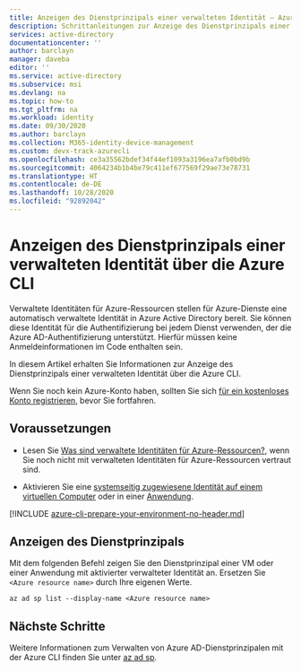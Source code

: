 ```yaml
---
title: Anzeigen des Dienstprinzipals einer verwalteten Identität – Azure CLI – Azure AD
description: Schrittanleitungen zur Anzeige des Dienstprinzipals einer verwalteten Identität über die Azure CLI.
services: active-directory
documentationcenter: ''
author: barclayn
manager: daveba
editor: ''
ms.service: active-directory
ms.subservice: msi
ms.devlang: na
ms.topic: how-to
ms.tgt_pltfrm: na
ms.workload: identity
ms.date: 09/30/2020
ms.author: barclayn
ms.collection: M365-identity-device-management
ms.custom: devx-track-azurecli
ms.openlocfilehash: ce3a35562bdef34f44ef1093a3196ea7afb0bd9b
ms.sourcegitcommit: 4064234b1b4be79c411ef677569f29ae73e78731
ms.translationtype: HT
ms.contentlocale: de-DE
ms.lasthandoff: 10/28/2020
ms.locfileid: "92892042"
---
```

# <a name="view-the-service-principal-of-a-managed-identity-using-azure-cli"></a>Anzeigen des Dienstprinzipals einer verwalteten Identität über die Azure CLI

Verwaltete Identitäten für Azure-Ressourcen stellen für Azure-Dienste eine automatisch verwaltete Identität in Azure Active Directory bereit. Sie können diese Identität für die Authentifizierung bei jedem Dienst verwenden, der die Azure AD-Authentifizierung unterstützt. Hierfür müssen keine Anmeldeinformationen im Code enthalten sein. 

In diesem Artikel erhalten Sie Informationen zur Anzeige des Dienstprinzipals einer verwalteten Identität über die Azure CLI.

Wenn Sie noch kein Azure-Konto haben, sollten Sie sich [für ein kostenloses Konto registrieren](https://azure.microsoft.com/free/), bevor Sie fortfahren.

## <a name="prerequisites"></a>Voraussetzungen

- Lesen Sie [Was sind verwaltete Identitäten für Azure-Ressourcen?](overview.md), wenn Sie noch nicht mit verwalteten Identitäten für Azure-Ressourcen vertraut sind.

- Aktivieren Sie eine [systemseitig zugewiesene Identität auf einem virtuellen Computer](./qs-configure-portal-windows-vm.md#system-assigned-managed-identity) oder in einer [Anwendung](../../app-service/overview-managed-identity.md#add-a-system-assigned-identity).

[!INCLUDE [azure-cli-prepare-your-environment-no-header.md](../../../includes/azure-cli-prepare-your-environment-no-header.md)]

## <a name="view-the-service-principal"></a>Anzeigen des Dienstprinzipals

Mit dem folgenden Befehl zeigen Sie den Dienstprinzipal einer VM oder einer Anwendung mit aktivierter verwalteter Identität an. Ersetzen Sie `<Azure resource name>` durch Ihre eigenen Werte.

```azurecli-interactive
az ad sp list --display-name <Azure resource name>
```

## <a name="next-steps"></a>Nächste Schritte

Weitere Informationen zum Verwalten von Azure AD-Dienstprinzipalen mit der Azure CLI finden Sie unter [az ad sp](/cli/azure/ad/sp).

